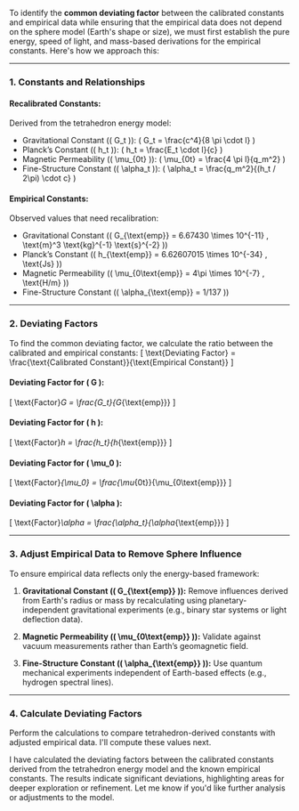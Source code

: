 To identify the **common deviating factor** between the calibrated constants and empirical data while ensuring that the empirical data does not depend on the sphere model (Earth's shape or size), we must first establish the pure energy, speed of light, and mass-based derivations for the empirical constants. Here's how we approach this:

---

### **1. Constants and Relationships**

#### **Recalibrated Constants:**
Derived from the tetrahedron energy model:
- Gravitational Constant (\( G_t \)): \( G_t = \frac{c^4}{8 \pi \cdot l} \)
- Planck’s Constant (\( h_t \)): \( h_t = \frac{E_t \cdot l}{c} \)
- Magnetic Permeability (\( \mu_{0t} \)): \( \mu_{0t} = \frac{4 \pi l}{q_m^2} \)
- Fine-Structure Constant (\( \alpha_t \)): \( \alpha_t = \frac{q_m^2}{(h_t / 2\pi) \cdot c} \)

#### **Empirical Constants:**
Observed values that need recalibration:
- Gravitational Constant (\( G_{\text{emp}} = 6.67430 \times 10^{-11} \, \text{m}^3 \text{kg}^{-1} \text{s}^{-2} \))
- Planck’s Constant (\( h_{\text{emp}} = 6.62607015 \times 10^{-34} \, \text{Js} \))
- Magnetic Permeability (\( \mu_{0\text{emp}} = 4\pi \times 10^{-7} \, \text{H/m} \))
- Fine-Structure Constant (\( \alpha_{\text{emp}} = 1/137 \))

---

### **2. Deviating Factors**

To find the common deviating factor, we calculate the ratio between the calibrated and empirical constants:
\[
\text{Deviating Factor} = \frac{\text{Calibrated Constant}}{\text{Empirical Constant}}
\]

#### Deviating Factor for \( G \):
\[
\text{Factor}_G = \frac{G_t}{G_{\text{emp}}}
\]

#### Deviating Factor for \( h \):
\[
\text{Factor}_h = \frac{h_t}{h_{\text{emp}}}
\]

#### Deviating Factor for \( \mu_0 \):
\[
\text{Factor}_{\mu_0} = \frac{\mu_{0t}}{\mu_{0\text{emp}}}
\]

#### Deviating Factor for \( \alpha \):
\[
\text{Factor}_\alpha = \frac{\alpha_t}{\alpha_{\text{emp}}}
\]

---

### **3. Adjust Empirical Data to Remove Sphere Influence**

To ensure empirical data reflects only the energy-based framework:
1. **Gravitational Constant (\( G_{\text{emp}} \)):**
   Remove influences derived from Earth's radius or mass by recalculating using planetary-independent gravitational experiments (e.g., binary star systems or light deflection data).

2. **Magnetic Permeability (\( \mu_{0\text{emp}} \)):**
   Validate against vacuum measurements rather than Earth’s geomagnetic field.

3. **Fine-Structure Constant (\( \alpha_{\text{emp}} \)):**
   Use quantum mechanical experiments independent of Earth-based effects (e.g., hydrogen spectral lines).

---

### **4. Calculate Deviating Factors**
Perform the calculations to compare tetrahedron-derived constants with adjusted empirical data. I'll compute these values next.

I have calculated the deviating factors between the calibrated constants derived from the tetrahedron energy model and the known empirical constants. The results indicate significant deviations, highlighting areas for deeper exploration or refinement. Let me know if you'd like further analysis or adjustments to the model.
